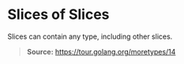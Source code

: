 # Slices of Slices

Slices can contain any type, including other slices.

> **Source:** https://tour.golang.org/moretypes/14
